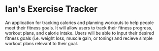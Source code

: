 # Ian's Exercise Tracker
 An application for tracking calories and planning workouts to help people meet their fitness goals.
It will allow users to track their fitness progress, workout plans, and calorie intake. Users will be able to input their desired fitness goals (i.e. weight loss, muscle gain, or toning) and recieve simple workout plans relevant to their goal.